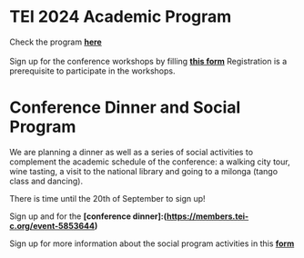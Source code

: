 # TEI 2024 Academic Program

Check the program **[here](https://www.conftool.pro/tei2024/sessions.php)**
<br/> 
<br/> 
Sign up for the conference workshops by filling **[this form](https://forms.gle/x9u3KwRQSqk5gajE8)** Registration is a prerequisite to participate in the workshops. 

# Conference Dinner and Social Program

We are planning a dinner as well as a series of social activities to complement the academic schedule of the conference: a walking city tour, wine tasting, a visit to the national library and going to a milonga (tango class and dancing).

There is time until the 20th of September to sign up!

Sign up and for the **[conference dinner]:(https://members.tei-c.org/event-5853644)**

Sign up for more information about the social program activities in this **[form](https://docs.google.com/forms/d/e/1FAIpQLScfLUDSrPs6072FqJ1-jg6uFyZb77Vu-rVCm4jJ3QwYCL_UXw/viewform)**


